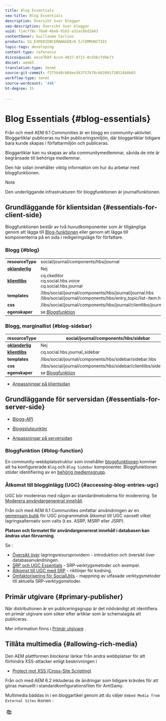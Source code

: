 ```yaml
---
title: Blog Essentials
seo-title: Blog Essentials
description: Översikt över bloggar
seo-description: Översikt över bloggar
uuid: 714cf70c-76a0-4be6-9163-a31ac6bd1643
contentOwner: Guillaume Carlino
products: SG_EXPERIENCEMANAGER/6.5/COMMUNITIES
topic-tags: developing
content-type: reference
discoiquuid: eece7b8f-6ccd-4037-8713-0cd36cfd9e73
docset: aem65
translation-type: tm+mt
source-git-commit: f375b40c084ee363757b78c602091f38524b8b03
workflow-type: tm+mt
source-wordcount: '446'
ht-degree: 1%

---
```



# Blog Essentials {#blog-essentials}

Från och med AEM 6.1 Communities är en blogg en community-aktivitet. Bloggartiklar publiceras nu från publiceringsmiljön, där bloggartiklar tidigare bara kunde skapas i författarmiljön och publiceras.

Bloggartiklar kan nu skapas av alla communitymedlemmar, såvida de inte är begränsade till behöriga medlemmar.

Den här sidan innehåller viktig information om hur du arbetar med bloggfunktionen.

>[!NOTE]
>
>Den underliggande infrastrukturen för bloggfunktionen är journalfunktionen.

## Grundläggande för klientsidan {#essentials-for-client-side}

Bloggfunktionen består av två huvudkomponenter som är tillgängliga genom att lägga till [Blog-funktionen](/help/communities/functions.md#blog-function) eller genom att lägga till komponenterna på en sida i redigeringsläge för författare.

### Blogg {#blog}

<table>
 <tbody>
  <tr>
   <td> <strong>resourceType</strong></td>
   <td>social/journal/components/hbs/journal</td>
  </tr>
  <tr>
   <td> <a href="/help/communities/scf.md#add-or-include-a-communities-component"><strong>oklanderlig</strong></a></td>
   <td>Nej</td>
  </tr>
  <tr>
   <td> <a href="/help/communities/clientlibs.md"><strong>klientlibs</strong></a></td>
   <td>cq.ckeditor<br /> cq.social.hbs.voice<br /> cq.social.hbs.journal</td>
  </tr>
  <tr>
   <td> <strong>templates</strong></td>
   <td> /libs/social/journal/components/hbs/journal/journal.hbs<br /> /libs/social/journal/components/hbs/entry_topic/list-item.hbs</td>
  </tr>
  <tr>
   <td> <strong>css</strong></td>
   <td> /libs/social/journal/components/hbs/journal/clientlibs/journal.css</td>
  </tr>
  <tr>
   <td><strong> egenskaper</strong></td>
   <td>se <a href="/help/communities/blog-feature.md">Bloggfunktion</a></td>
  </tr>
 </tbody>
</table>

### Blogg, marginallist {#blog-sidebar}

| **resourceType** | social/journal/components/hbs/sidebar |
|---|---|
| [**oklanderlig**](/help/communities/scf.md#add-or-include-a-communities-component) | Nej |
| [**klientlibs**](/help/communities/clientlibs.md) | cq.social.hbs.journal_sidebar |
| **templates** | /libs/social/journal/components/hbs/sidebar/sidebar.hbs |
| **css** | /libs/social/journal/components/hbs/sidebar/clientlibs/sidebar.css |
| **egenskaper** | se [Bloggfunktion](/help/communities/blog-feature.md) |

* [Anpassningar på klientsidan](/help/communities/client-customize.md)

## Grundläggande för serversidan {#essentials-for-server-side}

* [Blogg-API](https://helpx.adobe.com/experience-manager/6-5/sites/developing/using/reference-materials/javadoc/com/adobe/cq/social/journal/client/api/package-summary.html)

* [Bloggslutpunkter](https://helpx.adobe.com/experience-manager/6-5/sites/developing/using/reference-materials/javadoc/com/adobe/cq/social/journal/client/endpoints/package-summary.html)

* [Anpassningar på serversidan](/help/communities/server-customize.md)

### Bloggfunktion {#blog-function}

En community-webbplatsstruktur som innehåller [bloggfunktionen](/help/communities/functions.md#blog-function) kommer att ha konfigurerade `Blog` och `Blog Sidebar` komponenter. Bloggfunktionen stöder identifiering av en [behörig medlemsgrupp](/help/communities/users.md#privileged-members-group).

### Åtkomst till blogginlägg (UGC) {#accessing-blog-entries-ugc}

UGC bör modereras med någon av standardmetoderna för moderering.
Se [Moderera användargenererat innehåll](/help/communities/moderate-ugc.md).

Från och med AEM 6.1 Communities omfattar användningen av en [gemensam butik](/help/communities/working-with-srp.md) för UGC programmatisk åtkomst till UGC oavsett vilket lagringsalternativ som valts (t.ex. ASRP, MSRP eller JSRP).

**Platsen och formatet för användargenererat innehåll i databasen kan ändras utan förvarning**.

Se :

* [Översikt över](/help/communities/srp.md) lagringsresursprovidern - introduktion och översikt över databasanvändningen.
* [SRP och UGC Essentials](/help/communities/srp-and-ugc.md) - SRP-verktygsmetoder och exempel.
* [Åtkomst till UGC med SRP](/help/communities/accessing-ugc-with-srp.md) - riktlinjer för kodning.
* [Omfaktorisering för SocialUtils](/help/communities/socialutils.md) - mappning av utfasade verktygsmetoder till aktuella SRP-verktygsmetoder.

## Primär utgivare {#primary-publisher}

När distributionen är en publiceringsgrupp är det nödvändigt att identifiera en primär utgivare som söker efter artiklar som är schemalagda att publiceras.

Mer information finns i [Primär utgivare](/help/communities/deploy-communities.md#primary-publisher) .

## Tillåta multimedia {#allowing-rich-media}

Den AEM plattformen blockerar länkar från andra webbplatser för att förhindra XSS-attacker enligt beskrivningen i

* [Protect mot XSS (Cross-Site Scripting)](/help/sites-developing/security.md#protect-against-cross-site-scripting-xss)

Från och med AEM 6.2 inkluderas de ändringar som tidigare krävdes för att göras manuellt i standardkonfigurationsfilen för AntiSamy.

Multimedia bäddas in i en bloggartikel genom att du väljer `Embed Media from External Sites` ikonen :

![media](assets/media-icon.png)

